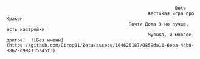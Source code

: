                                                                  Beta
                                                        Жестокая игра про Кракен
                                                 Почти Дота 3 но лучше, есть настройки
                                                        Музыка, и многое дркгое!  ![Без имени](https://github.com/Cirop01/Beta/assets/164626187/0859da11-6eba-44b0-8862-d994115a45f3)

